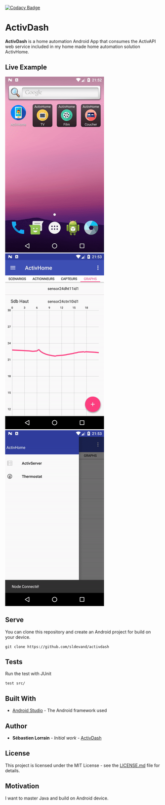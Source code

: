 [![Codacy Badge](https://api.codacy.com/project/badge/Grade/505f462b3bd44cef93898273a086f767)](https://www.codacy.com/app/sldevand/activdash?utm_source=github.com&amp;utm_medium=referral&amp;utm_content=sldevand/activdash&amp;utm_campaign=Badge_Grade)

ActivDash
======
**ActivDash** is a home automation Android App that consumes the ActivAPI web service included in my home made home automation solution ActivHome.

## Live Example
![main-screen](resources/main-screen.gif)![graph-screen](resources/graph-screen.gif)![thermostat](resources/thermostat.gif)

## Serve
You can clone this repository and create an Android project for build on your device.
```
git clone https://github.com/sldevand/activdash
```
## Tests

Run the test with JUnit
```
test src/
```
## Built With

* [Android Studio](https://developer.android.com/studio/) - The Android framework used

## Author

* **Sébastien Lorrain** - *Initial work* - [ActivDash](https://github.com/sldevand/activdash)



## License 
This project is licensed under the MIT License - see the [LICENSE.md](LICENSE.md) file for details.

## Motivation
I want to master Java and build on Android device.
